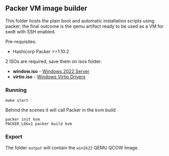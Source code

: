 ## Packer VM image builder

This folder hosts the plain boot and automatic installation scripts
using packer, the final outcome is the qemu artifact ready to be used
as a VM for swdt with SSH enabled.

Pre-requisites:

* Hashicorp Packer >=1.10.2

2 ISOs are required, save them on isos folder:

* **window.iso** - [Windows 2022 Server](https://www.microsoft.com/en-us/evalcenter/evaluate-windows-server-2022) 
* **virtio.iso** - [Windows Virtio Drivers](https://fedorapeople.org/groups/virt/virtio-win/direct-downloads/archive-virtio/virtio-win-0.1.240-1/virtio-win-0.1.240.iso)

### Running 

```shell
make start
```

Behind the scenes it will call Packer in the kvm build

```shell
packer init kvm
PACKER_LOG=1 packer build kvm
```

### Export

The folder `output` will contain the `win2k22` QEMU QCOW Image.

